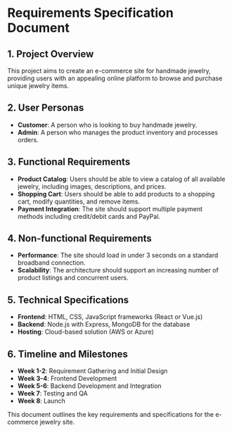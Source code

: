 # Requirements Specification Document

## 1. Project Overview
This project aims to create an e-commerce site for handmade jewelry, providing users with an appealing online platform to browse and purchase unique jewelry items.

## 2. User Personas
- **Customer**: A person who is looking to buy handmade jewelry.
- **Admin**: A person who manages the product inventory and processes orders.

## 3. Functional Requirements
- **Product Catalog**: Users should be able to view a catalog of all available jewelry, including images, descriptions, and prices.
- **Shopping Cart**: Users should be able to add products to a shopping cart, modify quantities, and remove items.
- **Payment Integration**: The site should support multiple payment methods including credit/debit cards and PayPal.

## 4. Non-functional Requirements
- **Performance**: The site should load in under 3 seconds on a standard broadband connection.
- **Scalability**: The architecture should support an increasing number of product listings and concurrent users.

## 5. Technical Specifications
- **Frontend**: HTML, CSS, JavaScript frameworks (React or Vue.js)
- **Backend**: Node.js with Express, MongoDB for the database
- **Hosting**: Cloud-based solution (AWS or Azure)

## 6. Timeline and Milestones
- **Week 1-2**: Requirement Gathering and Initial Design
- **Week 3-4**: Frontend Development
- **Week 5-6**: Backend Development and Integration
- **Week 7**: Testing and QA
- **Week 8**: Launch

This document outlines the key requirements and specifications for the e-commerce jewelry site.